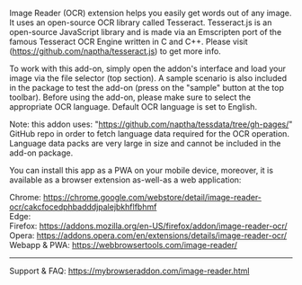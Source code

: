 
Image Reader (OCR) extension helps you easily get words out of any image. It uses an open-source OCR library called Tesseract. Tesseract.js is an open-source JavaScript library and is made via an Emscripten port of the famous Tesseract OCR Engine written in C and C++. Please visit (https://github.com/naptha/tesseract.js) to get more info.

To work with this add-on, simply open the addon's interface and load your image via the file selector (top section). A sample scenario is also included in the package to test the add-on (press on the "sample" button at the top toolbar). Before using the add-on, please make sure to select the appropriate OCR language. Default OCR language is set to English.

Note: this addon uses: "https://github.com/naptha/tessdata/tree/gh-pages/" GitHub repo in order to fetch language data required for the OCR operation. Language data packs are very large in size and cannot be included in the add-on package. 

You can install this app as a PWA on your mobile device, moreover, it is available as a browser extension as-well-as a web application:

Chrome: https://chrome.google.com/webstore/detail/image-reader-ocr/cakcfocedphbadddjpalejbkhflfbhmf  
Edge:  
Firefox: https://addons.mozilla.org/en-US/firefox/addon/image-reader-ocr/  
Opera: https://addons.opera.com/en/extensions/details/image-reader-ocr/  
Webapp & PWA: https://webbrowsertools.com/image-reader/  

--------------------------------------------------------------

Support & FAQ: https://mybrowseraddon.com/image-reader.html  
